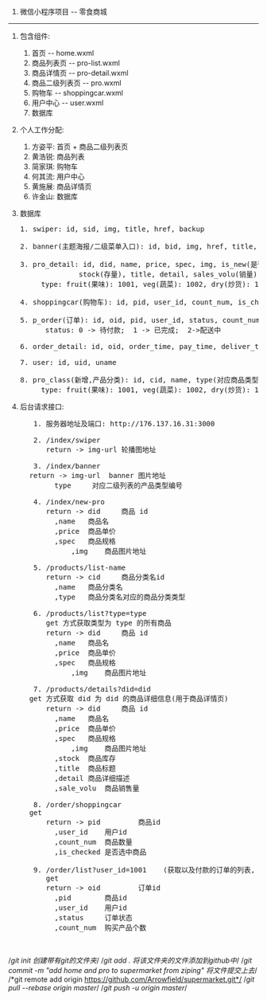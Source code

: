 ﻿1. 微信小程序项目 -- 零食商城
 ----------------------------
   1. 包含组件:
      1. 首页               -- home.wxml
      2. 商品列表页         -- pro-list.wxml
      3. 商品详情页         -- pro-detail.wxml
      4. 商品二级列表页     -- pro.wxml
      5. 购物车             -- shoppingcar.wxml
      6. 用户中心           -- user.wxml
      7. 数据库
 
   2. 个人工作分配:
      1. 方姿平: 首页 + 商品二级列表页
      2. 黄浩锐: 商品列表
      3. 简家琪: 购物车 
      4. 何其流: 用户中心
      5. 黄施展: 商品详情页
      6. 许金山: 数据库
      
   3. 数据库
      <pre>
      1. swiper: id, sid, img, title, href, backup

      2. banner(主题海报/二级菜单入口): id, bid, img, href, title, type(包含哪类产品), backup

      3. pro_detail: id, did, name, price, spec, img, is_new(是否新品推荐),
	                stock(存量), title, detail, sales_volu(销量), type(属于哪种类型), backup
	       type: fruit(果味): 1001, veg(蔬菜): 1002, dry(炒货): 1003, dessert(点心): 1004, tea(粗茶): 1005, cereal(淡饭): 1006, backup

      4. shoppingcar(购物车): id, pid, user_id, count_num, is_checked, backup

      5. p_order(订单): id, oid, pid, user_id, status, count_num
         	status: 0 -> 待付款;  1 -> 已完成;  2->配送中
		  
      6. order_detail: id, oid, order_time, pay_time, deliver_time, recevied_time, addr_id

      7. user: id, uid, uname

      8. pro_class(新增,产品分类): id, cid, name, type(对应商品类型), backup
	       type: fruit(果味): 1001, veg(蔬菜): 1002, dry(炒货): 1003, dessert(点心): 1004, tea(粗茶): 1005, cereal(淡饭): 1006, backup
   </pre>
   
   4. 后台请求接口:
  <pre>
      1. 服务器地址及端口: http://176.137.16.31:3000
	
      2. /index/swiper 
         return -> img-url 轮播图地址
	 
      3. /index/banner 
	 return -> img-url  banner 图片地址
		   type     对应二级列表的产品类型编号	

      4. /index/new-pro
         return -> did     商品 id
		   ,name   商品名
	   	   ,price  商品单价
	 	   ,spec   商品规格
	           ,img    商品图片地址

      5. /products/list-name
         return -> cid     商品分类名id
		   ,name   商品分类名
		   ,type   商品分类名对应的商品分类类型      

      6. /products/list?type=type
         get 方式获取类型为 type 的所有商品
         return -> did     商品 id
		   ,name   商品名
	   	   ,price  商品单价
	 	   ,spec   商品规格
	           ,img    商品图片地址

      7. /products/details?did=did
	 get 方式获取 did 为 did 的商品详细信息(用于商品详情页)
         return -> did     商品 id
		   ,name   商品名
	   	   ,price  商品单价
	 	   ,spec   商品规格
	           ,img    商品图片地址	
		   ,stock  商品库存
		   ,title  商品标题
		   ,detail 商品详细描述
		   ,sale_volu  商品销售量

      8. /order/shoppingcar
	 get 
         return -> pid         商品id
	  	   ,user_id    用户id
		   ,count_num  商品数量
		   ,is_checked 是否选中商品

      9. /order/list?user_id=1001    (获取以及付款的订单的列表, 目前只测试 user_id = 1001 的用户)
         get
         return -> oid         订单id
		   ,pid        商品id
		   ,user_id    用户id
		   ,status     订单状态
		   ,count_num  购买产品个数	 
      
      </pre>


/*git init 创建带有git的文件夹*/
/*git add . 将该文件夹的文件添加到github中*/
/*git commit -m "add home and pro to supermarket from ziping" 将文件提交上去*/
/*git remote add origin https://github.com/Arrowfield/supermarket.git*/
/*git pull --rebase origin master*/
/*git push -u origin master*/

